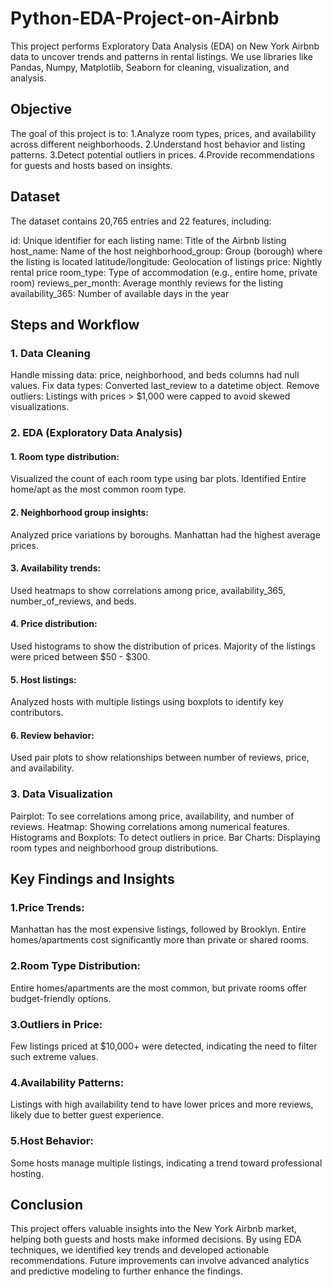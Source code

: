 # Python-EDA-Project-on-Airbnb
This project performs Exploratory Data Analysis (EDA) on New York Airbnb data to uncover trends and patterns in rental listings. We use libraries like Pandas, Numpy, Matplotlib, Seaborn for cleaning, visualization, and analysis.

## Objective
The goal of this project is to:
1.Analyze room types, prices, and availability across different neighborhoods.
2.Understand host behavior and listing patterns.
3.Detect potential outliers in prices.
4.Provide recommendations for guests and hosts based on insights.

## Dataset
The dataset contains 20,765 entries and 22 features, including:

id: Unique identifier for each listing
name: Title of the Airbnb listing
host_name: Name of the host
neighborhood_group: Group (borough) where the listing is located
latitude/longitude: Geolocation of listings
price: Nightly rental price
room_type: Type of accommodation (e.g., entire home, private room)
reviews_per_month: Average monthly reviews for the listing
availability_365: Number of available days in the year

## Steps and Workflow
### 1. Data Cleaning
Handle missing data: price, neighborhood, and beds columns had null values.
Fix data types: Converted last_review to a datetime object.
Remove outliers: Listings with prices > $1,000 were capped to avoid skewed visualizations.

### 2. EDA (Exploratory Data Analysis)

#### 1. Room type distribution:
Visualized the count of each room type using bar plots.
Identified Entire home/apt as the most common room type.

#### 2. Neighborhood group insights:
Analyzed price variations by boroughs.
Manhattan had the highest average prices.

#### 3. Availability trends:
Used heatmaps to show correlations among price, availability_365, number_of_reviews, and beds.

#### 4. Price distribution: 
Used histograms to show the distribution of prices.
Majority of the listings were priced between $50 - $300.

#### 5. Host listings:
Analyzed hosts with multiple listings using boxplots to identify key contributors.

#### 6. Review behavior:
Used pair plots to show relationships between number of reviews, price, and availability.

### 3. Data Visualization
Pairplot: To see correlations among price, availability, and number of reviews.
Heatmap: Showing correlations among numerical features.
Histograms and Boxplots: To detect outliers in price.
Bar Charts: Displaying room types and neighborhood group distributions.

## Key Findings and Insights

### 1.Price Trends:
Manhattan has the most expensive listings, followed by Brooklyn.
Entire homes/apartments cost significantly more than private or shared rooms.

### 2.Room Type Distribution:
Entire homes/apartments are the most common, but private rooms offer budget-friendly options.

### 3.Outliers in Price:
Few listings priced at $10,000+ were detected, indicating the need to filter such extreme values.

### 4.Availability Patterns:
Listings with high availability tend to have lower prices and more reviews, likely due to better guest experience.

### 5.Host Behavior:
Some hosts manage multiple listings, indicating a trend toward professional hosting.

## Conclusion
This project offers valuable insights into the New York Airbnb market, helping both guests and hosts make informed decisions. By using EDA techniques, we identified key trends and developed actionable recommendations. Future improvements can involve advanced analytics and predictive modeling to further enhance the findings.

